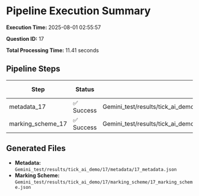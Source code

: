 # Pipeline Execution Summary

**Execution Time:** 2025-08-01 02:55:57

**Question ID:** 17

**Total Processing Time:** 11.41 seconds

## Pipeline Steps

| Step | Status | Output File | Time (s) |
|------|--------|-------------|----------|
| metadata_17 | ✅ Success | Gemini_test/results/tick_ai_demo/17/metadata/17_metadata.json | 7.83 |
| marking_scheme_17 | ✅ Success | Gemini_test/results/tick_ai_demo/17/marking_scheme/17_marking_scheme.json | 3.58 |

## Generated Files

- **Metadata:** `Gemini_test/results/tick_ai_demo/17/metadata/17_metadata.json`
- **Marking Scheme:** `Gemini_test/results/tick_ai_demo/17/marking_scheme/17_marking_scheme.json`
